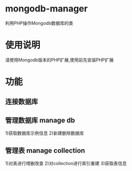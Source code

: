 # mongodb-manager
利用PHP操作Mongodb数据库的类
# 使用说明
请使用Mongodb版本的PHP扩展,使用前先安装PHP扩展
# 功能
## 连接数据库
## 管理数据库 manage db
1)获取数据库示例信息
2)新建删除数据库
## 管理表 manage collection
1)对表进行增删改查
2)对collection进行索引重建
3)获取表信息
